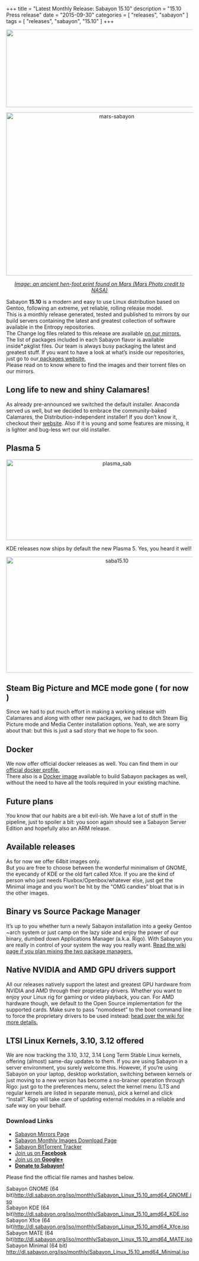 +++
title = "Latest Monthly Release: Sabayon 15.10"
description = "15.10 Press release"
date = "2015-09-30"
categories = [ "releases", "sabayon" ]
tags = [
"releases",
"sabayon",
"15.10"
]
+++



<center><img typeof="foaf:Image" src="https://www.sabayon.org/sites/default/files/press-header-roll_0.png" width="595" height="209" alt="">
<p><a href="https://joostruis.files.wordpress.com/2015/09/mars-sabayon.jpg"><img class=" wp-image-346 aligncenter" src="https://joostruis.files.wordpress.com/2015/09/mars-sabayon.jpg?w=581&amp;h=439" alt="mars-sabayon" width="581" height="439"></a></p>
</center>
<p style="text-align:center;"><a href="https://joostruis.files.wordpress.com/2015/09/mars-sabayon.jpg"><em>Image: an ancient hen-foot print found on Mars (Mars Photo credit to NASA)</em></a></p>
<p>Sabayon <b>15.10</b> is a modern and easy to use Linux distribution based on Gentoo, following an extreme, yet reliable, rolling release model.<br>
This is a monthly release generated, tested and published to mirrors by our build servers containing the latest and greatest collection of software available in the Entropy repositories. <br>
The Change log files related to this release are available <a href="http://dl.sabayon.org/iso/ChangeLogs/" target="_blank">on our mirrors.</a><br>
<!--more-->
The list of packages included in each Sabayon flavor is available inside*.pkglist files. Our team is always busy packaging the latest and greatest stuff. If you want to have a look at what’s inside our repositories, just go to our<a href="https://packages.sabayon.org/" target="_blank"> packages website.</a><br>
Please read on to know where to find the images and their torrent files on our mirrors.</p>

<h2>Long life to new and shiny Calamares!</h2>
<p>As already pre-announced we switched the default installer. Anaconda served us well, but we decided to embrace the community-baked Calamares, the Distribution-independent installer! If you don’t know it, checkout their <a href="http://calamares.io/" target="_blank">website</a>. Also if it is young and some features are missing, it is lighter and bug-less wrt our old installer.</p>
<h2>Plasma 5</h2>
<center>
<p><a href="https://joostruis.files.wordpress.com/2015/09/plasma_sab.png"><img class="wp-image-348 aligncenter" src="https://joostruis.files.wordpress.com/2015/09/plasma_sab.png?w=582&amp;h=217" alt="plasma_sab" width="582" height="217"></a></p>
</center>
<p>KDE releases now ships by default the new Plasma 5. Yes, you heard it well!</p>
<center>
<p><a href="https://joostruis.files.wordpress.com/2015/09/saba15-10.png"><img class="wp-image-350 aligncenter" src="https://joostruis.files.wordpress.com/2015/09/saba15-10.png?w=582&amp;h=312" alt="saba15.10" width="582" height="312"></a></p></center>
<h2>Steam Big Picture and MCE mode gone ( for now )</h2>
<p>Since we had to put much effort in making a working release with Calamares and along with other new packages, we had to ditch Steam Big Picture mode and Media Center installation options. Yeah, we are sorry about that: but this is just a sad story that we hope to fix soon.</p>
<h2>Docker</h2>
<p>We now offer official docker releases as well. You can find them in our <a href="https://hub.docker.com/r/sabayon" target="_blank">official docker profile.</a><br>
There also is a <a href="https://hub.docker.com/r/sabayon/builder-amd64/" target="_blank">Docker image</a> available to build Sabayon packages as well, without the need to have all the tools required in your existing machine.</p>
<h2>Future plans</h2>
<p>You know that our habits are a bit evil-ish. We have a lot of stuff in the pipeline, just to spoiler a bit: you soon again should see a Sabayon Server Edition and hopefully also an ARM release.</p>
<h2>Available releases</h2>
<p>As for now we offer 64bit images only.<br>
But you are free to choose between the wonderful minimalism of GNOME, the eyecandy of KDE or the old fart called Xfce. If you are the kind of person who just needs Fluxbox/Openbox/whatever else, just get the Minimal image and you won’t be hit by the “OMG candies” bloat that is in the other images.</p>
<h2>Binary vs Source Package Manager</h2>
<p>It’s up to you whether turn a newly Sabayon installation into a geeky Gentoo ~arch system or just camp on the lazy side and enjoy the power of our binary, dumbed down Applications Manager (a.k.a. Rigo). With Sabayon you are really in control of your system the way you really want. <a href="https://wiki.sabayon.org/index.php?title=HOWTO:_Safely_mix_Entropy_and_Portage" target="_blank">Read the wiki page if you plan mixing the two package managers.</a></p>
<h2>Native NVIDIA and AMD GPU drivers support</h2>
<p>All our releases natively support the latest and greatest GPU hardware from NVIDIA and AMD through their proprietary drivers. Whether you want to enjoy your Linux rig for gaming or video playback, you can. For AMD hardware though, we default to the Open Source implementation for the supported cards. Make sure to pass “nomodeset” to the boot command line to force the proprietary drivers to be used instead: <a href="https://wiki.sabayon.org/index.php?title=HOWTO:_Get_AMD/ATI_or_Nvidia_Video_Cards_working_in_Sabayon#AMD_-_Open_Source_to_FGLRX" target="_blank">head over the wiki for more details.</a></p>
<h2>LTSI Linux Kernels, 3.10, 3.12 offered</h2>
<p>We are now tracking the 3.10, 3.12, 3.14 Long Term Stable Linux kernels, offering (almost) same-day updates to them. If you are using Sabayon in a server environment, you surely welcome this. However, if you’re using Sabayon on your laptop, desktop workstation, switching between kernels or just moving to a new version has become a no-brainer operation through Rigo: just go to the preferences menu, select the kernel menu (LTS and regular kernels are listed in separate menus), pick a kernel and click “Install”. Rigo will take care of updating external modules in a reliable and safe way on your behalf.</p>

<h3>Download Links</h3>
<ul><li><a href="http://www.sabayon.org/download">Sabayon Mirrors Page</a></li>
<li><a href="http://dl.sabayon.org/iso/monthly/main.html">Sabayon Monthly Images Download Page</a></li>
<li><a href="http://torrents.sabayon.org">Sabayon BitTorrent Tracker</a></li>
<li><a href="https://www.facebook.com/groups/36125411841">Join us on <b>Facebook</b></a></li>
<li><a href="https://plus.google.com/+sabayon">Join us on <b>Google+</b></a></li>
<li><a href="http://www.sabayon.org/donate"><b>Donate to Sabayon!</b></a></li>
</ul><p>Please find the official file names and hashes below.</p>
<div class="field-collection-container clearfix"><div class="field field-name-field-release-file-group field-type-field-collection field-label-inline clearfix"><div class="field-items"><div class="field-item even"><div class="field-collection-view clearfix view-mode-full"><div class="entity entity-field-collection-item field-collection-item-field-release-file-group clearfix" about="/field-collection/field-release-file-group/111" typeof="">

  <div class="content">
Sabayon GNOME (64 bit)<a href="http://dl.sabayon.org/iso/monthly/Sabayon_Linux_15.10_amd64_GNOME.iso" target="_blank" rel="nofollow" title="Download this file">http://dl.sabayon.org/iso/monthly/Sabayon_Linux_15.10_amd64_GNOME.iso</a></div>
</div>
</div></div><div class="field-item odd"><div class="field-collection-view clearfix view-mode-full"><div class="entity entity-field-collection-item field-collection-item-field-release-file-group clearfix" about="/field-collection/field-release-file-group/112" typeof="">
  <div class="content">
Sabayon KDE (64 bit)<a href="http://dl.sabayon.org/iso/monthly/Sabayon_Linux_15.10_amd64_KDE.iso" target="_blank" rel="nofollow" title="Download this file">http://dl.sabayon.org/iso/monthly/Sabayon_Linux_15.10_amd64_KDE.iso</a></div>
</div>
</div></div><div class="field-item even"><div class="field-collection-view clearfix view-mode-full"><div class="entity entity-field-collection-item field-collection-item-field-release-file-group clearfix" about="/field-collection/field-release-file-group/113" typeof="">
  <div class="content">
Sabayon Xfce (64 bit)<a href="http://dl.sabayon.org/iso/monthly/Sabayon_Linux_15.10_amd64_Xfce.iso" target="_blank" rel="nofollow" title="Download this file">http://dl.sabayon.org/iso/monthly/Sabayon_Linux_15.10_amd64_Xfce.iso</a></div>
</div>
</div></div><div class="field-item odd"><div class="field-collection-view clearfix view-mode-full"><div class="entity entity-field-collection-item field-collection-item-field-release-file-group clearfix" about="/field-collection/field-release-file-group/115" typeof="">
  <div class="content">
Sabayon MATE (64 bit)<a href="http://dl.sabayon.org/iso/monthly/Sabayon_Linux_15.10_amd64_MATE.iso" target="_blank" rel="nofollow" title="Download this file">http://dl.sabayon.org/iso/monthly/Sabayon_Linux_15.10_amd64_MATE.iso</a></div>
</div>
</div></div><div class="field-item even"><div class="field-collection-view clearfix view-mode-full field-collection-view-final"><div class="entity entity-field-collection-item field-collection-item-field-release-file-group clearfix" about="/field-collection/field-release-file-group/114" typeof="">
  <div class="content">
  Sabayon Minimal (64 bit) <a href="http://dl.sabayon.org/iso/monthly/Sabayon_Linux_15.10_amd64_Minimal.iso" target="_blank" rel="nofollow" title="Download this file">http://dl.sabayon.org/iso/monthly/Sabayon_Linux_15.10_amd64_Minimal.iso</a></div>
</div>
</div></div></div></div></div>